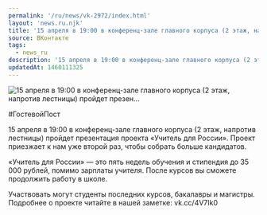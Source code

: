 ```yaml
---
permalink: '/ru/news/vk-2972/index.html'
layout: 'news.ru.njk'
title: '15 апреля в 19:00 в конференц-зале главного корпуса (2 этаж, напротив лестницы) пройдет презен'
source: ВКонтакте
tags:
  - news_ru
description: '15 апреля в 19:00 в конференц-зале главного корпуса (2 этаж, напротив лестницы) пройдет презен…'
updatedAt: 1460111325
---
```

![15 апреля в 19:00 в конференц-зале главного корпуса (2 этаж, напротив лестницы) пройдет презен…](https://sun9-47.userapi.com/impf/c630024/v630024484/2317b/gfQMs3Pzc00.jpg?size=1280x853&quality=96&proxy=1&sign=8fb04ed8c62f5e9f35e2bc17b3aa044d&c_uniq_tag=51iNHMvgwVinN_91PAg-4FeDY7wnhd38n-W6wUODZOc&type=album)

#ГостевойПост

15 апреля в 19:00 в конференц-зале главного корпуса (2 этаж, напротив лестницы) пройдет презентация проекта «Учитель для России». Проект приезжает к нам уже второй раз, чтобы собрать больше кандидатов.

«Учитель для России» — это пять недель обучения и стипендия до 35 000 рублей, помимо зарплаты учителя. После курсов вы сможете продолжить работу в школе.

Участвовать могут студенты последних курсов, бакалавры и магистры. Подробнее о проекте читайте в нашей заметке: vk.cc/4V7Ik0
